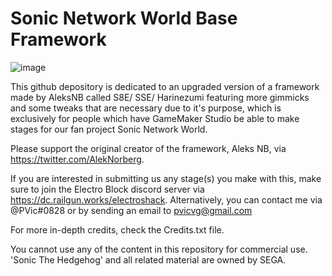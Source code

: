 # Sonic Network World Base Framework

![image]('https://media.discordapp.net/attachments/707282353269243905/719353118843994192/SNWSpecIIBaseFrameworkLogo.png')

This github depository is dedicated to an upgraded version of a framework made by AleksNB called S8E/ SSE/ Harinezumi featuring more gimmicks and some tweaks that are necessary due to it's purpose, which is exclusively for people which have GameMaker Studio be able to make stages for our fan project Sonic Network World. 

Please support the original creator of the framework, Aleks NB, via https://twitter.com/AlekNorberg.
   
If you are interested in submitting us any stage(s) you make with this, make sure to join the Electro Block discord server via https://dc.railgun.works/electroshack. Alternatively, you can contact me via @PVic#0828 or by sending an email to pvicvg@gmail.com

For more in-depth credits, check the Credits.txt file.

You cannot use any of the content in this repository for commercial use. 'Sonic The Hedgehog' and all related material are owned by SEGA.
